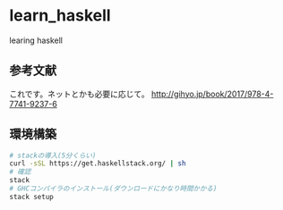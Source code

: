 # learn_haskell
learing haskell

## 参考文献

これです。ネットとかも必要に応じて。
http://gihyo.jp/book/2017/978-4-7741-9237-6

## 環境構築

```bash
# stackの導入(5分くらい)
curl -sSL https://get.haskellstack.org/ | sh
# 確認
stack
# GHCコンパイラのインストール(ダウンロードにかなり時間かかる)
stack setup
```